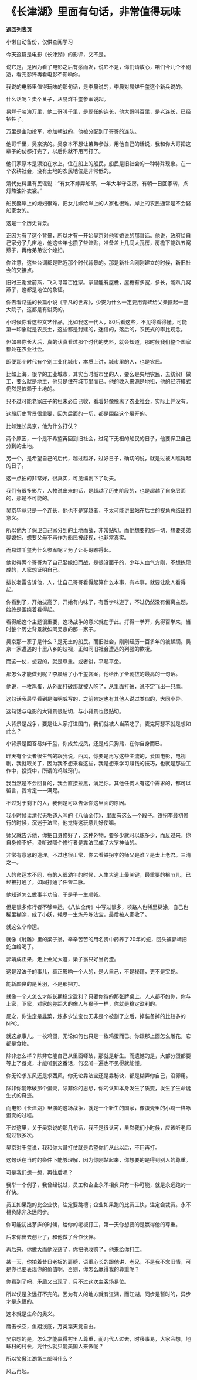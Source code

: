 # 《长津湖》里面有句话，非常值得玩味

[**返回列表页**](/gzh/记忆承载)

小懒自动备份，仅供查阅学习

今天这篇是电影《长津湖》的影评，又不是。  

  

说它是，是因为看了电影之后有感而发，说它不是，你们请放心，咱们今儿个不剧透，看完影评再看电影不影响你。

  

我说的电影里值得玩味的那句话，是李晨说的，李晨对易烊千玺这个新兵说的。  

  

什么话呢？卖个关子，从易烊千玺参军说起。

  

易烊千玺演万里，他二哥叫千里，是现任的连长，他大哥叫百里，是老连长，已经牺牲了。

  

万里是主动投军，参加朝战的，他被分配到了哥哥的连队。

  

他哥千里，吴京演的。吴京本不想让弟弟参战，用他自己的话说，我和你大哥把这辈子的仗都打完了，以后你就不用再打了。  

  

他们家原本是漂泊在水上，住在船上的船民，船民是旧社会的一种特殊现象。在一个农耕社会，没有土地的农民地位是非常低的。

  

清代史料里有民谣说：“有女不嫁弄船郎，一年大半守空房。有朝一日回家转，点灯熬油补衣裳。”

  

船民娶岸上的媳妇很难，把女儿嫁给岸上的人家也很难。岸上的农民通常是不会娶船家女的。  

  

这是一个历史背景。

  

正因为有了这个背景，所以才有一开始吴京对他爹娘说的那番话。他说，政府给自己家分了几亩地，他这些年也攒了些津贴，准备盖上几间大瓦房，房檐下能趴五窝燕子，再给弟弟说个媳妇。

  

你注意，这些台词都是贴近那个时代背景的。那是新社会刚刚建立的时候，新旧社会的交接点。

  

旧时王谢堂前燕，飞入寻常百姓家。家里能有屋檐，屋檐有多宽，多长，能趴几窝燕子，这都是地位的象征。

  

你去看路遥的长篇小说《平凡的世界》，少安为什么一定要用青砖给父亲箍起一座大院子，这都是有讲究的。  

  

小时候你看这些文艺作品，比如我这一代人，80后看这些，不见得看得懂。可能第一印象就是农民土，这些都是封建的，迷信的，落后的，农民式的攀比观念。  

  

但如果你长大后，真的认真看过那个时代的史料，就会知道，那时候我们整个国家都处在农业社会。  

  

即便那个时代有个别工业化城市，本质上讲，城市里的人，也是农民。

  

比如上海，很早的工业城市，其实当时城市里的人，要么是失地农民，去纺织厂做工，要么就是地主，他只是住在城市里而已。他的收入来源是地租，他的经济模式仍然是依赖于土地的。  

  

只不过可能老家庄子的租未必自己收，看着好像脱离了农业社会，实际上并没有。

  

这段历史背景很重要，因为后面的一切，都是围绕这个展开的。  

  

比如连长吴京，他为什么打仗？  

  

两个原因，一个是不希望再回到旧社会，过足下无根的船民的日子，他要保卫自己分到的土地。

  

另一个，是希望自己的后代，越过越好，过好日子，确切的说，就是过被人瞧得起的日子。

  

这一点拍的非常好，很真实，可见编剧下了功夫。  

  

我们有很多影片，人物说出来的话，是超越了历史阶段的，也是超越了自身层面的，那是不可能的。

  

吴京毕竟只是一个连长，他也不是穿越者，不太可能讲出站在后世的视角总结出的意义。  

  

所以他为了保卫自己家分到的土地而战，非常贴切。而他想要的那一切，想要弟弟娶媳妇，想要父母不再作为船民被歧视，也非常真实。

  

而易烊千玺为什么参军呢？为了让哥哥瞧得起。

  

他觉得两个哥哥为了自己娶媳妇而战，是很没面子的，少年人血气方刚，不想拣现成的，人家想证明自己。  

  

排长老雷告诉他，人，让自己哥哥看得起算什么本事，有本事，就要让敌人看得起。

  

你看到了，开始拔高了，开始有内味了，有哲学味道了，不过仍然没有偏离主题，始终是围绕着看得起。

  

看得起这个主题很重要，这场战争的意义就在于此。打得一拳开，免得百拳来，当时整个历史背景就如同吴京的那一家子。

  

吴京那一家子是什么？是无土的船民。而旧社会，刚刚经历一百多年的被蹂躏。吴京一家遭遇的十里八乡的歧视，正如同旧社会遭遇的列强的欺凌。

  

而这一仗，想要的，就是尊重。或者讲，平起平坐。

  

那怎么才能做到呢？李晨给了小千玺答案，他给出了全剧拔的最高的一句话。

  

他说，一枚鸡蛋，从外面打破那就被人吃了，从里面打破，说不定飞出一只鹰。

  

这句话我最早看到是海明威写的，之前肯定也有其他人说过类似的，大同小异。

  

这句话与电影的大背景很贴切，与小背景也很贴切。

  

大背景是战争，要是让人家打进国门，我们就被人当菜吃了，麦克阿瑟不就是想如此么？  

  

小背景是回答易烊千玺，你成龙成凤，还是成只狗熊，在你自身而已。  

  

昨天有个读者很生气的跟我说，西风，你要是再写这些主流的，爱国电影，电视剧，我就取关了，因为我不想来看这些，我是想来学习赚钱的技巧，也就是那些工作中，投资中，所谓的鸡贼窍门。

  

我当然是不会回复的，我会直接拉黑，满足你。其他任何人有这个需求的，都可以留言，我肯定一一满足。  

  

不过对于剩下的人，我倒是可以告诉你这里面的原因。  

  

我小时候读清代无垢道人写的《八仙全传》，里面有这么一个段子。铁拐李最初修行的时候，沉迷于法宝，他觉得这玩意儿好使嘛。  

  

师父就告诉他，你把自身修好了，这种外物，要多少就可以炼多少，而反过来，你自身修不好，没听过哪个修行者是靠法宝成了大罗神仙的。

  

非常有意思的道理。不过也很正常，你去看铁拐李的师父是谁？是太上老君。三清之一。

  

人的命运本不同，有的人很幼年的时候，人生大道上最关键，最重要的裉节儿，已经被打通了，如同打通了任督二脉。

  

他知道怎么做事半功倍，于是乎一生顺畅。  

  

但是很多修行者不够幸运，《八仙全传》中写过很多，领路人也稀里糊涂，自己也稀里糊涂，成了小妖，耗尽一生炼丹炼法宝，最后被人家收了。

  

就这么个命运。

  

就像《射雕》里的梁子翁，辛辛苦苦的用名贵中药养了20年的蛇，回头被郭靖把蛇血给喝了。  

  

郭靖成正果，走上金光大道，梁子翁只好当药渣。

  

这是没法子的事儿，真正影响一个人的，是人自己，不是秘籍，更不是宝蛇。  

  

能斩颜良的是关羽，不是那把刀。  

  

就像一个人怎么才能长期稳定盈利？只要你待的那张牌桌上，人人都不如你，你与上家，下家，对家的差距大的像人与猴子一样，你就是稳定盈利的。

  

反之，你注定是韭菜，炼多少法宝也无非是个被割了之后，掉装备掉的比较多的NPC。

  

就这点事儿。一枚鸡蛋，无论如何也只是一枚鸡蛋而已。你跟那上面怎么雕花，它都是食物。  

  

除非怎么样？除非它能自己从里面啄破，那就是新生。而遗憾的是，大部分蛋都要等上了餐桌，才能听到这番话，何况听一遍也不见得就能懂。  

  

你无论求东风还是求西风，你无论靠法宝还是靠秘诀，都是糊弄你自己，没卵用。  

  

除非你能啄破那个蛋壳，除非你的思想，你的认知本身发生了质变，发生了生命诞生式的奇迹。  

  

而电影《长津湖》里演的这场战争，就是一个新生的国家，像蛋壳里的小鸡一样啄蛋壳的过程。

  

不过这里，关于吴京说的那几句话，我不是很认可，虽然我们小时候，应该听老师说过很多次。  

  

吴京对千玺说，我和你大哥打仗就是希望你们从此以后，不用再打。

  

这句话在当时的条件下能够理解，因为你刚站起来，你想要的是得到别人的尊重。

  

可是我们想一想，再往后呢？

  

我举一个例子，我曾经说过，员工和企业永不相负只有一种可能，就是永远跑的一样快。  

  

员工如果跑的比企业快，注定要跳槽；企业如果跑的比员工快，注定会裁员。永不相负除非永远同步。  

  

你可能初出茅庐的时候，给你的老板打工，第一天你想要的是赢得他的尊重。  

  

后来你出去创业了，和他做了合作伙伴。  

  

再后来，你做大而他没落了，你把他收购了，他来给你打工。

  

某一天，你拍着昔日老板的肩膀，语重心长的跟他讲，老兄，不是我不念旧情，可是你也要表现你的价值啊，否则，你怎么赢得我的尊重呢？  

  

你看到了吧，矛盾又出现了，只不过这次主客场易位。

  

所以仗是永远打不完的。因为有人的地方就有江湖，而江湖，同步是暂时的，异步才是永恒的。  

  

这本就是生命的奥义。

  

鹰击长空，鱼翔浅底，万类霜天竞自由。

  

吴京想的是，怎么才能赢得村里人尊重，而几代人过去，时移事易，大家会想，地球村的村长，凭什么就只能美国人来做呢？

  

所以笑傲江湖第三部叫什么？

  

风云再起。

